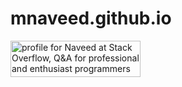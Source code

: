 # mnaveed.github.io

<html>
<body>
  
<a href="https://stackoverflow.com/users/3494754/naveed"><img src="https://stackoverflow.com/users/flair/3494754.png" width="208" height="58" alt="profile for Naveed at Stack Overflow, Q&amp;A for professional and enthusiast programmers" title="profile for Naveed at Stack Overflow, Q&amp;A for professional and enthusiast programmers"></a>
<div data-iframe-width="150" data-iframe-height="270" data-share-badge-id="e757c42e-ce55-495d-a322-6666f773e6e9" data-share-badge-host="https://www.credly.com"></div><script type="text/javascript" async src="//cdn.credly.com/assets/utilities/embed.js"></script>


</body>
</html>
